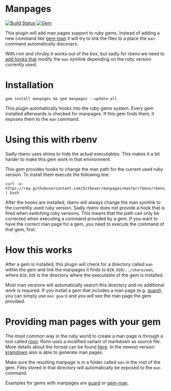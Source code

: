 # Manpages

[![Build Status](https://travis-ci.org/bitboxer/manpages.svg?branch=master)](https://travis-ci.org/bitboxer/manpages)
[![Gem](https://img.shields.io/gem/v/manpages.svg)](https://rubygems.org/gems/manpages)

This plugin will add man pages support to ruby gems. Instead 
of adding a new command like [gem-man](https://github.com/defunkt/gem-man)
it will try to link the files to a place the `man` command automatically
discovers.

With rvm and chruby it works out of the box, but sadly for rbenv we need to
[add hooks that](#using-this-with-rbenv) modify the `man` symlink depending on
the ruby version currently used.

# Installation

`gem install manpages && gem manpages --update-all`

This plugin automatically hooks into the ruby gems system. Every gem
installed afterwards is checked for manpages. If this gem finds them, it
exposes them to the `man` command.

# Using this with rbenv

Sadly rbenv uses shims to hide the actual executables. This makes it a bit
harder to make this gem work in that environment.

This gem provides hooks to change the man path for the current used ruby version.
To install them execute the following line:

```
curl -o- https://raw.githubusercontent.com/bitboxer/manpages/master/rbenv/rbenv_hook_install.sh | bash
```

After the hooks are installed, rbenv will always change the man symlink to the
currently used ruby version. Sadly rbenv does not provide a hook that is fired
when switching ruby versions. This means that the path can only be corrected
when executing a command provided by a gem. If you want to have the correct
man page for a gem, you need to execute the command of that gem, first.

# How this works

After a gem is installed, this plugin will check for a directory called `man` within the 
gem and link the manpages it finds to `BIN_DIR/../share/man`, where `BIN_DIR` is the
directory where the executable of the gem is installed.

Most man versions will automatically search this directory and no additional work
is required. If you install a gem that includes a man page (e.g. [guard](https://github.com/guard/guard)), you can
simply use `man guard` and you will see the man page the gem provided.

# Providing man pages with your gem

The most common way in the ruby world to create a man page is through a tool
called [ronn](https://github.com/rtomayko/ronn#readme). Ronn uses a modified
variant of markdown as source file. More details about the format can be found
[here](https://github.com/rtomayko/ronn/blob/master/man/ronn-format.7.ronn).
In the newest version [kramdown](http://kramdown.gettalong.org/converter/man.html) also
is able to generate man pages.

Make sure the resulting manpage is in a folder called `man` in the root of the
gem. Files stored in that directory will automatically be exposed to the
`man` command.

Examples for gems with manpages are [guard](https://github.com/guard/guard/tree/master/man) or
[gem-man](https://github.com/defunkt/gem-man/tree/master/man).
